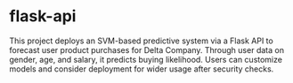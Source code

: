 # flask-api
This project deploys an SVM-based predictive system via a Flask API to forecast user product purchases for Delta Company. Through user data on gender, age, and salary, it predicts buying likelihood. Users can customize models and consider deployment for wider usage after security checks.
